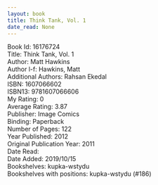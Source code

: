 ```yaml
---
layout: book
title: Think Tank, Vol. 1
date_read: None
---
```


Book Id: 16176724<br />
Title: Think Tank, Vol. 1<br />
Author: Matt Hawkins<br />
Author l-f: Hawkins, Matt<br />
Additional Authors: Rahsan Ekedal<br />
ISBN: 1607066602<br />
ISBN13: 9781607066606<br />
My Rating: 0<br />
Average Rating: 3.87<br />
Publisher: Image Comics<br />
Binding: Paperback<br />
Number of Pages: 122<br />
Year Published: 2012<br />
Original Publication Year: 2011<br />
Date Read: <br />
Date Added: 2019/10/15<br />
Bookshelves: kupka-wstydu<br />
Bookshelves with positions: kupka-wstydu (#186)<br />

